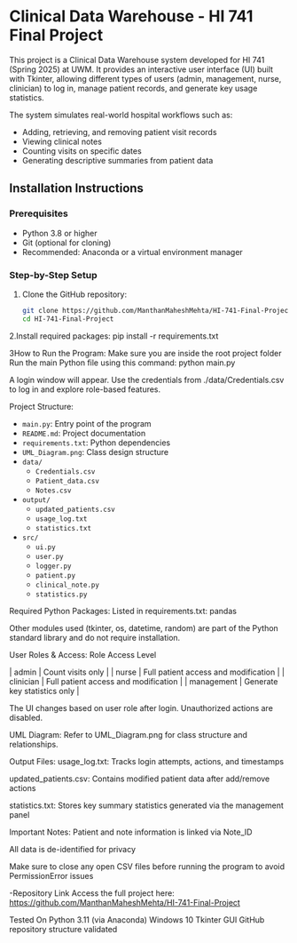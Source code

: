 #  Clinical Data Warehouse - HI 741 Final Project
This project is a Clinical Data Warehouse system developed for HI 741 (Spring 2025) at UWM. It provides an interactive user interface (UI) built with Tkinter, allowing different types of users (admin, management, nurse, clinician) to log in, manage patient records, and generate key usage statistics.

The system simulates real-world hospital workflows such as:
- Adding, retrieving, and removing patient visit records
- Viewing clinical notes
- Counting visits on specific dates
- Generating descriptive summaries from patient data

##  Installation Instructions

###  Prerequisites

- Python 3.8 or higher  
- Git (optional for cloning)
- Recommended: Anaconda or a virtual environment manager

### Step-by-Step Setup

1. Clone the GitHub repository:

   ```bash
   git clone https://github.com/ManthanMaheshMehta/HI-741-Final-Project
   cd HI-741-Final-Project
2.Install required packages:
pip install -r requirements.txt

3How to Run the Program:
Make sure you are inside the root project folder
Run the main Python file using this command:
python main.py

A login window will appear. Use the credentials from ./data/Credentials.csv to log in and explore role-based features.

 Project Structure:
 - `main.py`: Entry point of the program
- `README.md`: Project documentation
- `requirements.txt`: Python dependencies
- `UML_Diagram.png`: Class design structure
- `data/`
  - `Credentials.csv`
  - `Patient_data.csv`
  - `Notes.csv`
- `output/`
  - `updated_patients.csv`
  - `usage_log.txt`
  - `statistics.txt`
- `src/`
  - `ui.py`
  - `user.py`
  - `logger.py`
  - `patient.py`
  - `clinical_note.py`
  - `statistics.py`

Required Python Packages:
Listed in requirements.txt:
pandas

Other modules used (tkinter, os, datetime, random) are part of the Python standard library and do not require installation.

User Roles & Access:
 Role            Access Level                        

| admin         | Count visits only                    |
| nurse         | Full patient access and modification |
| clinician     | Full patient access and modification |
| management    | Generate key statistics only         |

The UI changes based on user role after login. Unauthorized actions are disabled.

UML Diagram:
Refer to UML_Diagram.png for class structure and relationships.

Output Files:
usage_log.txt: Tracks login attempts, actions, and timestamps

updated_patients.csv: Contains modified patient data after add/remove actions

statistics.txt: Stores key summary statistics generated via the management panel

 Important Notes:
 Patient and note information is linked via Note_ID

All data is de-identified for privacy

Make sure to close any open CSV files before running the program to avoid PermissionError issues

 -Repository Link
Access the full project here:
https://github.com/ManthanMaheshMehta/HI-741-Final-Project

Tested On
Python 3.11 (via Anaconda)
Windows 10
Tkinter GUI
GitHub repository structure validated
